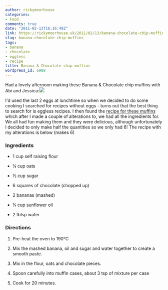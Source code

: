 ```yaml
---
author: rickymoorhouse
categories:
- Food
comments: true
date: "2011-02-13T16:16:49Z"
link: https://rickymoorhouse.uk/2011/02/13/banana-chocolate-chip-muffins/
slug: banana-chocolate-chip-muffins
tags:
- banana
- chocolate
- eggless
- recipe
title: Banana & Chocolate chip muffins
wordpress_id: 6988
---
```


Had a lovely afternoon making these Banana & Chocolate chip muffins with Abi and Jessica:[![](http://rickymoorhouse.files.wordpress.com/2011/02/20110213-154812.jpg?w=300&h=223)](http://rickymoorhouse.files.wordpress.com/2011/02/20110213-154812.jpg)

I'd used the last 2 eggs at lunchtime so when we decided to do some cooking I searched for recipes without eggs - turns out that the best thing to search for is eggless recipes. I then found the [recipe for these muffins](http://www.egglesscooking.com/2010/08/09/banana-chocolate-chip-muffins/) which after I made a couple of alterations to, we had all the ingredients for. We all had fun making them and they were delicious, although unfortunately I decided to only make half the quantities so we only had 6! The recipe with my alterations is below (makes 6)


### Ingredients





	
  * 1 cup self raising flour

	
  * ¼ cup oats

	
  * ½ cup sugar

	
  * 6 squares of chocolate (chopped up)

	
  * 2 bananas (mashed)

	
  * ¼ cup sunflower oil

	
  * 2 tblsp water




### Directions





	
  1. Pre-heat the oven to 190°C

	
  2. Mix the mashed banana, oil and sugar and water together to create a smooth paste.

	
  3. Mix in the flour, oats and chocolate pieces.

	
  4. Spoon carefully into muffin cases, about 3 tsp of mixture per case

	
  5. Cook for 20 minutes.


